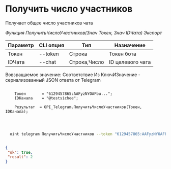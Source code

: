 ﻿---
sidebar_position: 6
---

# Получить число участников
 Получает общее число участников чата


*Функция ПолучитьЧислоУчастников(Знач Токен, Знач IDЧата) Экспорт*

  | Параметр | CLI опция | Тип | Назначение |
  |-|-|-|-|
  | Токен | --token | Строка | Токен бота |
  | IDЧата | --chat | Строка,Число | ID целевого чата |

  
  Вовзращаемое значение:   Соответствие Из КлючИЗначение - сериализованный JSON ответа от Telegram

```bsl title="Пример кода"
	
    Токен       = "6129457865:AAFyzNYOAFbu...";
    IDКанала    = "@testsichee";
    
    Результат  = OPI_Telegram.ПолучитьЧислоУчастников(Токен, IDКанала);

	
```

```sh title="Пример команд CLI"
    
  oint telegram ПолучитьЧислоУчастников --token "6129457865:AAFyzNYOAFbu..." --chat %chat%

```


```json title="Результат"

{
 "ok": true,
 "result": 2
}

```
